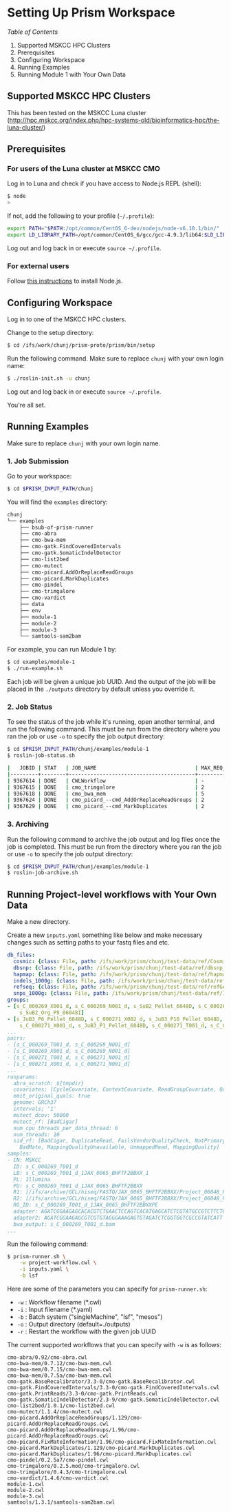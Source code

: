 # Setting Up Prism Workspace

*Table of Contents*

1. Supported MSKCC HPC Clusters
1. Prerequisites
1. Configuring Workspace
1. Running Examples
1. Running Module 1 with Your Own Data

## Supported MSKCC HPC Clusters

This has been tested on the MSKCC Luna cluster (http://hpc.mskcc.org/index.php/hpc-systems-old/bioinformatics-hpc/the-luna-cluster/)

## Prerequisites

### For users of the Luna cluster at MSKCC CMO

Log in to Luna and check if you have access to Node.js REPL (shell):

```bash
$ node
>
```

If not, add the following to your profile (`~/.profile`):

```bash
export PATH="$PATH:/opt/common/CentOS_6-dev/nodejs/node-v6.10.1/bin/"
export LD_LIBRARY_PATH=/opt/common/CentOS_6/gcc/gcc-4.9.3/lib64:$LD_LIBRARY_PATH
```

Log out and log back in or execute `source ~/.profile`.

### For external users

Follow [this instructions](./prerequisites.md) to install Node.js.

## Configuring Workspace

Log in to one of the MSKCC HPC clusters.

Change to the setup directory:

```bash
$ cd /ifs/work/chunj/prism-proto/prism/bin/setup
```

Run the following command. Make sure to replace `chunj` with your own login name:

```bash
$ ./roslin-init.sh -u chunj
```

Log out and log back in or execute `source ~/.profile`.

You're all set.

## Running Examples

Make sure to replace `chunj` with your own login name.

### 1. Job Submission

Go to your workspace:

```bash
$ cd $PRISM_INPUT_PATH/chunj
```

You will find the `examples` directory:

```bash
chunj
└── examples
    ├── bsub-of-prism-runner
    ├── cmo-abra
    ├── cmo-bwa-mem
    ├── cmo-gatk.FindCoveredIntervals
    ├── cmo-gatk.SomaticIndelDetector
    ├── cmo-list2bed
    ├── cmo-mutect
    ├── cmo-picard.AddOrReplaceReadGroups
    ├── cmo-picard.MarkDuplicates
    ├── cmo-pindel
    ├── cmo-trimgalore
    ├── cmo-vardict
    ├── data
    ├── env
    ├── module-1
    ├── module-2
    ├── module-3
    └── samtools-sam2bam
```

For example, you can run Module 1 by:

```bash
$ cd examples/module-1
$ ./run-example.sh
```

Each job will be given a unique job UUID. And the output of the job will be placed in the `./outputs` directory by default unless you override it. 

### 2. Job Status

To see the status of the job while it's running, open another terminal, and run the following command. This must be run from the directory where you ran the job or use `-o` to specify the job output directory:

```bash
$ cd $PRISM_INPUT_PATH/chunj/examples/module-1
$ roslin-job-status.sh

|   JOBID | STAT   | JOB_NAME                                | MAX_REQ_PROC   | EXEC_HOST   |
|---------+--------+-----------------------------------------+----------------+-------------|
| 9367614 | DONE   | CWLWorkflow                             | -              | u35         |
| 9367615 | DONE   | cmo_trimgalore                          | 2              | 2*u35       |
| 9367618 | DONE   | cmo_bwa_mem                             | 5              | 5*u35       |
| 9367624 | DONE   | cmo_picard_--cmd_AddOrReplaceReadGroups | 2              | 2*u35       |
| 9367629 | DONE   | cmo_picard_--cmd_MarkDuplicates         | 2              | 2*u35       |
```

### 3. Archiving

Run the following command to archive the job output and log files once the job is completed. This must be run from the directory where you ran the job or use `-o` to specify the job output directory:

```bash
$ cd $PRISM_INPUT_PATH/chunj/examples/module-1
$ roslin-job-archive.sh
```

## Running Project-level workflows with Your Own Data

Make a new directory.

Create a new `inputs.yaml` something like below and make necessary changes such as setting paths to your fastq files and etc.

```yaml
db_files:
  cosmic: {class: File, path: /ifs/work/prism/chunj/test-data/ref/CosmicCodingMuts_v67_b37_20131024__NDS.vcf}
  dbsnp: {class: File, path: /ifs/work/prism/chunj/test-data/ref/dbsnp_138.b37.excluding_sites_after_129.vcf}
  hapmap: {class: File, path: /ifs/work/prism/chunj/test-data/ref/hapmap_3.3.b37.vcf}
  indels_1000g: {class: File, path: /ifs/work/prism/chunj/test-data/ref/Mills_and_1000G_gold_standard.indels.b37.vcf}
  refseq: {class: File, path: /ifs/work/prism/chunj/test-data/ref/refGene_b37.sorted.txt}
  snps_1000g: {class: File, path: /ifs/work/prism/chunj/test-data/ref/1000G_phase1.snps.high_confidence.b37.vcf}
groups:
- [s_C_000269_X001_d, s_C_000269_N001_d, s_SuB2_Pellet_6048D, s_C_000269_T001_d,
    s_SuB2_Org_P9_06048I]
- [s_JuB3_P6_Pellet_6048D, s_C_000271_X002_d, s_JuB3_P10_Pellet_6048D,
    s_C_000271_X001_d, s_JuB3_P1_Pellet_6048D, s_C_000271_T001_d, s_C_000271_N001_d]
...
pairs:
- [s_C_000269_T001_d, s_C_000269_N001_d]
- [s_C_000269_X001_d, s_C_000269_N001_d]
- [s_C_000271_T001_d, s_C_000271_N001_d]
- [s_C_000271_X001_d, s_C_000271_N001_d]
...
runparams:
  abra_scratch: ${tmpdir}
  covariates: [CycleCovariate, ContextCovariate, ReadGroupCovariate, QualityScoreCovariate]
  emit_original_quals: true
  genome: GRCh37
  intervals: '1'
  mutect_dcov: 50000
  mutect_rf: [BadCigar]
  num_cpu_threads_per_data_thread: 6
  num_threads: 10
  sid_rf: [BadCigar, DuplicateRead, FailsVendorQualityCheck, NotPrimaryAlignment,
    BadMate, MappingQualityUnavailable, UnmappedRead, MappingQuality]
samples:
- CN: MSKCC
  ID: s_C_000269_T001_d
  LB: s_C_000269_T001_d_1JAX_0065_BHFTF2BBXX_1
  PL: Illumina
  PU: s_C_000269_T001_d_1JAX_0065_BHFTF2BBXX
  R1: [/ifs/archive/GCL/hiseq/FASTQ/JAX_0065_BHFTF2BBXX/Project_06048_P/Sample_DS-blorg-006-T_IGO_06048_P_7/DS-blorg-006-T_IGO_06048_P_7_S33_L004_R1_001.fastq.gz]
  R2: [/ifs/archive/GCL/hiseq/FASTQ/JAX_0065_BHFTF2BBXX/Project_06048_P/Sample_DS-blorg-006-T_IGO_06048_P_7/DS-blorg-006-T_IGO_06048_P_7_S33_L004_R2_001.fastq.gz]
  RG_ID: s_C_000269_T001_d_1JAX_0065_BHFTF2BBXXPE
  adapter: AGATCGGAAGAGCACACGTCTGAACTCCAGTCACATGAGCATCTCGTATGCCGTCTTCTGCTTG
  adapter2: AGATCGGAAGAGCGTCGTGTAGGGAAAGAGTGTAGATCTCGGTGGTCGCCGTATCATT
  bwa_output: s_C_000269_T001_d.bam
...
```

Run the following command:

```bash
$ prism-runner.sh \
    -w project-workflow.cwl \
    -i inputs.yaml \
    -b lsf
```

Here are some of the parameters you can specify for `prism-runner.sh`:

- `-w` : Workflow filename (*.cwl)
- `-i` : Input filename (*.yaml)
- `-b` : Batch system ("singleMachine", "lsf", "mesos")
- `-o` : Output directory (default=./outputs)
- `-r` : Restart the workflow with the given job UUID

The current supported workflows that you can specify with `-w` is as follows:

```
cmo-abra/0.92/cmo-abra.cwl
cmo-bwa-mem/0.7.12/cmo-bwa-mem.cwl
cmo-bwa-mem/0.7.15/cmo-bwa-mem.cwl
cmo-bwa-mem/0.7.5a/cmo-bwa-mem.cwl
cmo-gatk.BaseRecalibrator/3.3-0/cmo-gatk.BaseRecalibrator.cwl
cmo-gatk.FindCoveredIntervals/3.3-0/cmo-gatk.FindCoveredIntervals.cwl
cmo-gatk.PrintReads/3.3-0/cmo-gatk.PrintReads.cwl
cmo-gatk.SomaticIndelDetector/2.3-9/cmo-gatk.SomaticIndelDetector.cwl
cmo-list2bed/1.0.1/cmo-list2bed.cwl
cmo-mutect/1.1.4/cmo-mutect.cwl
cmo-picard.AddOrReplaceReadGroups/1.129/cmo-picard.AddOrReplaceReadGroups.cwl
cmo-picard.AddOrReplaceReadGroups/1.96/cmo-picard.AddOrReplaceReadGroups.cwl
cmo-picard.FixMateInformation/1.96/cmo-picard.FixMateInformation.cwl
cmo-picard.MarkDuplicates/1.129/cmo-picard.MarkDuplicates.cwl
cmo-picard.MarkDuplicates/1.96/cmo-picard.MarkDuplicates.cwl
cmo-pindel/0.2.5a7/cmo-pindel.cwl
cmo-trimgalore/0.2.5.mod/cmo-trimgalore.cwl
cmo-trimgalore/0.4.3/cmo-trimgalore.cwl
cmo-vardict/1.4.6/cmo-vardict.cwl
module-1.cwl
module-2.cwl
module-3.cwl
samtools/1.3.1/samtools-sam2bam.cwl
```
